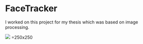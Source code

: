 # FaceTracker
I worked on this project for my thesis which was based on image processing.

![](https://imgur.com/CctwtLx.png) =250x250
